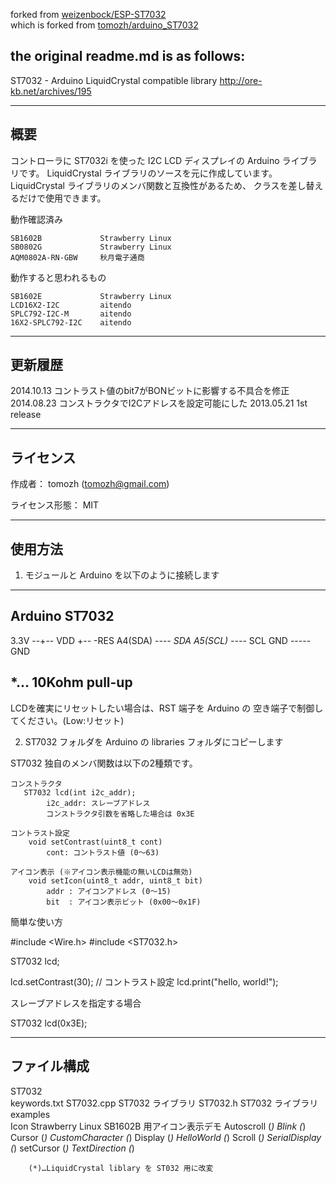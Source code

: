 forked from [weizenbock/ESP-ST7032](https://github.com/weizenbock/ESP-ST7032)  
which is forked from [tomozh/arduino_ST7032](https://github.com/tomozh/arduino_ST7032)  
  
  
the original readme.md is as follows:  
--------------------------------------------------

ST7032 - Arduino LiquidCrystal compatible library
http://ore-kb.net/archives/195

-------------------------------------------------------------
 概要
-------------------------------------------------------------

コントローラに ST7032i を使った I2C LCD ディスプレイの
Arduino ライブラリです。
LiquidCrystal ライブラリのソースを元に作成しています。
LiquidCrystal ライブラリのメンバ関数と互換性があるため、
クラスを差し替えるだけで使用できます。

動作確認済み

    SB1602B             Strawberry Linux
    SB0802G             Strawberry Linux
    AQM0802A-RN-GBW     秋月電子通商

動作すると思われるもの

    SB1602E             Strawberry Linux
    LCD16X2-I2C         aitendo
    SPLC792-I2C-M       aitendo
    16X2-SPLC792-I2C    aitendo


-------------------------------------------------------------
 更新履歴
-------------------------------------------------------------

2014.10.13 コントラスト値のbit7がBONビットに影響する不具合を修正
2014.08.23 コンストラクタでI2Cアドレスを設定可能にした
2013.05.21 1st release


-------------------------------------------------------------
 ライセンス
-------------------------------------------------------------

作成者：
tomozh (tomozh@gmail.com)

ライセンス形態：
MIT


-------------------------------------------------------------
 使用方法
-------------------------------------------------------------

1) モジュールと Arduino を以下のように接続します

 ------------------------
  Arduino        ST7032
 ------------------------
  3.3V    --+-- VDD
            +-- -RES
  A4(SDA) --*-- SDA
  A5(SCL) --*-- SCL
  GND     ----- GND
  
  *... 10Kohm pull-up
 ------------------------

LCDを確実にリセットしたい場合は、RST 端子を Arduino の
空き端子で制御してください。(Low:リセット)
 
2) ST7032 フォルダを Arduino の libraries フォルダにコピーします


ST7032 独自のメンバ関数は以下の2種類です。

    コンストラクタ
       ST7032 lcd(int i2c_addr);
            i2c_addr: スレーブアドレス
            コンストラクタ引数を省略した場合は 0x3E

    コントラスト設定
        void setContrast(uint8_t cont)
            cont: コントラスト値 (0～63)
    
    アイコン表示 (※アイコン表示機能の無いLCDは無効)
        void setIcon(uint8_t addr, uint8_t bit)
            addr : アイコンアドレス (0～15)
            bit  : アイコン表示ビット (0x00～0x1F)

簡単な使い方

#include <Wire.h>
#include <ST7032.h>

ST7032 lcd;

lcd.setContrast(30);            // コントラスト設定
lcd.print("hello, world!");


スレーブアドレスを指定する場合

ST7032 lcd(0x3E);



-------------------------------------------------------------
 ファイル構成
-------------------------------------------------------------

ST7032\
    keywords.txt
    ST7032.cpp              ST7032 ライブラリ
    ST7032.h                ST7032 ライブラリ
    examples\
        Icon                Strawberry Linux SB1602B 用アイコン表示デモ
        Autoscroll          (*)
        Blink               (*)
        Cursor              (*)
        CustomCharacter     (*)
        Display             (*)
        HelloWorld          (*)
        Scroll              (*)
        SerialDisplay       (*)
        setCursor           (*)
        TextDirection       (*)

        (*)…LiquidCrystal liblary を ST032 用に改変


